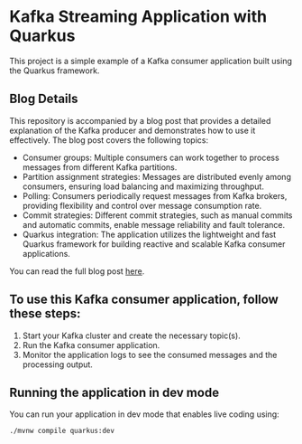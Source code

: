 # Kafka Streaming Application with Quarkus

This project is a simple example of a Kafka consumer application built using the Quarkus framework.

## Blog Details

This repository is accompanied by a blog post that provides a detailed explanation of the Kafka producer and demonstrates how to use it effectively. The blog post covers the following topics:

- Consumer groups: Multiple consumers can work together to process messages from different Kafka partitions.
- Partition assignment strategies: Messages are distributed evenly among consumers, ensuring load balancing and maximizing throughput.
- Polling: Consumers periodically request messages from Kafka brokers, providing flexibility and control over message consumption rate.
- Commit strategies: Different commit strategies, such as manual commits and automatic commits, enable message reliability and fault tolerance.
- Quarkus integration: The application utilizes the lightweight and fast Quarkus framework for building reactive and scalable Kafka consumer applications.


You can read the full blog post [here]().

## To use this Kafka consumer application, follow these steps:

1. Start your Kafka cluster and create the necessary topic(s).
2. Run the Kafka consumer application.
3. Monitor the application logs to see the consumed messages and the processing output.


## Running the application in dev mode

You can run your application in dev mode that enables live coding using:
```shell script
./mvnw compile quarkus:dev
```



